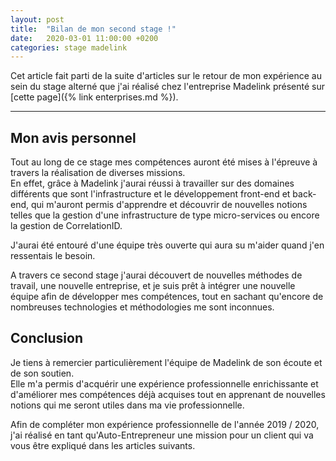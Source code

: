 ```yaml
---
layout: post
title:  "Bilan de mon second stage !"
date:   2020-03-01 11:00:00 +0200
categories: stage madelink
---
```

Cet article fait parti de la suite d'articles sur le retour de mon expérience au sein du stage alterné que j'ai réalisé chez l'entreprise Madelink présenté sur [cette page]({% link enterprises.md %}).

___


## Mon avis personnel

Tout au long de ce stage mes compétences auront été mises à l'épreuve à travers la réalisation de diverses missions.  
En effet, grâce à Madelink j'aurai réussi à travailler sur des domaines différents que sont l'infrastructure et le développement front-end et back-end, qui m'auront permis d'apprendre et découvrir de nouvelles notions telles que la gestion d'une infrastructure de type micro-services ou encore la gestion de CorrelationID.

J'aurai été entouré d'une équipe très ouverte qui aura su m'aider quand j'en ressentais le besoin.

A travers ce second stage j'aurai découvert de nouvelles méthodes de travail, une nouvelle entreprise, et je suis prêt à intégrer une nouvelle équipe afin de développer mes compétences, tout en sachant qu'encore de nombreuses technologies et méthodologies me sont inconnues.

## Conclusion

Je tiens à remercier particulièrement l'équipe de Madelink de son écoute et de son soutien.  
Elle m'a permis d'acquérir une expérience professionnelle enrichissante et d'améliorer mes compétences déjà acquises tout en apprenant de nouvelles notions qui me seront utiles dans ma vie professionnelle.

Afin de compléter mon expérience professionnelle de l'année 2019 / 2020, j'ai réalisé en tant qu'Auto-Entrepreneur une mission pour un client qui va vous être expliqué dans les articles suivants.